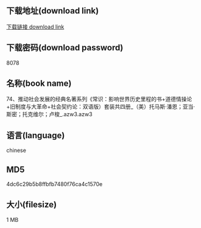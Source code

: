 ## 下载地址(download link)
[下载链接 download link](https://voluble-croquembouche-d321dc.netlify.app/?s=74%E3%80%81%E6%8E%A8%E5%8A%A8%E7%A4%BE%E4%BC%9A%E5%8F%91%E5%B1%95%E7%9A%84%E7%BB%8F%E5%85%B8%E5%90%8D%E8%91%97%E7%B3%BB%E5%88%97%E3%80%8A%E5%B8%B8%E8%AF%86%EF%BC%9A%E5%BD%B1%E5%93%8D%E4%B8%96%E7%95%8C%E5%8E%86%E5%8F%B2%E9%87%8C%E7%A8%8B%E7%9A%84%E4%B9%A6%2B%E9%81%93%E5%BE%B7%E6%83%85%E6%93%8D%E8%AE%BA%2B%E6%97%A7%E5%88%B6%E5%BA%A6%E4%B8%8E%E5%A4%A7%E9%9D%A9%E5%91%BD%2B%E7%A4%BE%E4%BC%9A%E5%A5%91%E7%BA%A6%E8%AE%BA%EF%BC%9A%E5%8F%8C%E8%AF%AD%E7%89%88%EF%BC%89%E5%A5%97%E8%A3%85%E5%85%B1%E5%9B%9B%E5%86%8C_%EF%BC%88%E7%BE%8E%EF%BC%89%E6%89%98%E9%A9%AC%E6%96%AF%C2%B7%E6%BD%98%E6%81%A9%EF%BC%9B%E4%BA%9A%E5%BD%93%C2%B7%E6%96%AF%E5%AF%86%EF%BC%9B%E6%89%98%E5%85%8B%E7%BB%B4%E5%B0%94%EF%BC%9B%E5%8D%A2%E6%A2%AD_.azw3)

## 下载密码(download password)
8078

## 名称(book name)
74、推动社会发展的经典名著系列《常识：影响世界历史里程的书+道德情操论+旧制度与大革命+社会契约论：双语版）套装共四册_（美）托马斯·潘恩；亚当·斯密；托克维尔；卢梭_.azw3.azw3

## 语言(language)
chinese

## MD5
4dc6c29b5b8ffbfb7480f76ca4c1570e

## 大小(filesize)
1 MB
